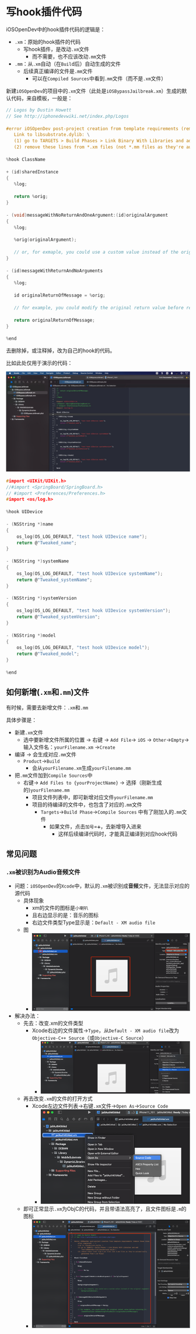 # 写hook插件代码

iOSOpenDev中的hook插件代码的逻辑是：

* `.xm`：原始的hook插件的代码
  * 写hook插件，是改动`.xm`文件
    * 而不需要，也不应该改动`.mm`文件
* `.mm`：从`.xm`自动（在`Buil`d后）自动生成的文件
  * 后续真正编译的文件是`.mm`文件
    * 可以在`Compiled Sources`中看到`.mm`文件（而不是`.xm`文件）

新建`iOSOpenDev`的项目中的`.xm`文件（此处是`iOSBypassJailbreak.xm`）生成的默认代码，来自模板，一般是：

```c
// Logos by Dustin Howett
// See http://iphonedevwiki.net/index.php/Logos

#error iOSOpenDev post-project creation from template requirements (remove these lines after completed) -- \
   Link to libsubstrate.dylib: \
   (1) go to TARGETS > Build Phases > Link Binary With Libraries and add /opt/iOSOpenDev/lib/libsubstrate.dylib \
   (2) remove these lines from *.xm files (not *.mm files as they're automatically generated from *.xm files)

%hook ClassName

+ (id)sharedInstance
{
   %log;

   return %orig;
}

- (void)messageWithNoReturnAndOneArgument:(id)originalArgument
{
   %log;

   %orig(originalArgument);

   // or, for exmaple, you could use a custom value instead of the original argument: %orig(customValue);
}

- (id)messageWithReturnAndNoArguments
{
   %log;

   id originalReturnOfMessage = %orig;

   // for example, you could modify the original return value before returning it: [SomeOtherClass doSomethingToThisObject:originalReturnOfMessage];

   return originalReturnOfMessage;
}

%end
```

去删除掉，或注释掉，改为自己的hook的代码。

比如此处仅用于演示的代码：

![hook_test_code_xm](../assets/img/hook_test_code_xm.jpg)

```c
#import <UIKit/UIKit.h>
//#import <SpringBoard/SpringBoard.h>
// #import <Preferences/Preferences.h>
#import <os/log.h>

%hook UIDevice

- (NSString *)name
{
    os_log(OS_LOG_DEFAULT, "test hook UIDevice name");
    return @"Tweaked_name";
}

- (NSString *)systemName
{
    os_log(OS_LOG_DEFAULT, "test hook UIDevice systemName");
    return @"Tweaked_systemName";
}

- (NSString *)systemVersion
{
    os_log(OS_LOG_DEFAULT, "test hook UIDevice systemVersion");
    return @"Tweaked_systemVersion";
}

- (NSString *)model
{
    os_log(OS_LOG_DEFAULT, "test hook UIDevice model");
    return @"Tweaked_model";
}

%end
```

## 如何新增(`.xm`和`.mm`)文件

有时候，需要去新增文件：`.xm`和`.mm`

具体步骤是：

* 新建`.xm`文件
  * 选中要新增文件所属的位置 -> 右键 -> `Add File`-> `iOS` -> `Other`->`Empty`->输入文件名：`yourFilename.xm` ->`Create`
* 编译 -> 会生成对应`.mm`文件
  * `Product`->`Build`
    * 会从`yourFilename.xm`生成`yourFilename.mm`
* 把`.mm`文件加到`Compile Sources`中
  * 右键-> `Add Files to {yourProjectName}` -> 选择（刚新生成的)`yourFilename.mm`
    * 项目文件列表中，即可新增对应文件`yourFilename.mm`
    * 项目的待编译的文件中，也包含了对应的`.mm`文件
      * `Targets`->`Build Phase`->`Compile Sources` 中有了刚加入的`.mm`文件
        * 如果文件，点击`加号`=`➕`，去新增导入进来
          * 这样后续编译代码时，才能真正编译到对应hook代码

## 常见问题

### `.xm`被识别为Audio音频文件

* 问题：`iOSOpenDev`的`Xcode`中，默认的`.xm`被识别成**音频**文件，无法显示对应的源代码
  * 具体现象
    * xm的文件的图标是`小喇叭`
    * 且右边显示的是：音乐的图标
    * 右边文件类型Type显示是：`Default - XM audio file`
  * 图
    * ![xm_default_audio_type](../assets/img/xm_default_audio_type.png)
* 解决办法：
  * 先去：改变.xm的文件类型
    * Xcode右边的文件属性->`Type`，从`Default - XM audio file`改为`Objective-C++ Source`（或`Objective-C Source`）
      * ![xm_type_change_to_objcpp](../assets/img/xm_type_change_to_objcpp.png)
  * 再去改变`.xm`的文件的打开方式
    * Xcode左边文件列表->右键`.xm`文件->`Open As`->`Source Code`
      * ![xm_open_as_sourcecode](../assets/img/xm_open_as_sourcecode.png)
  * 即可正常显示`.xm`为ObjC的代码，并且带语法高亮了，且文件图标是`.m`的图标
    * ![xm_file_hl_objc](../assets/img/xm_file_hl_objc.png)
